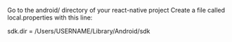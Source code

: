 Go to the android/ directory of your react-native project
Create a file called local.properties with this line:

sdk.dir = /Users/USERNAME/Library/Android/sdk
